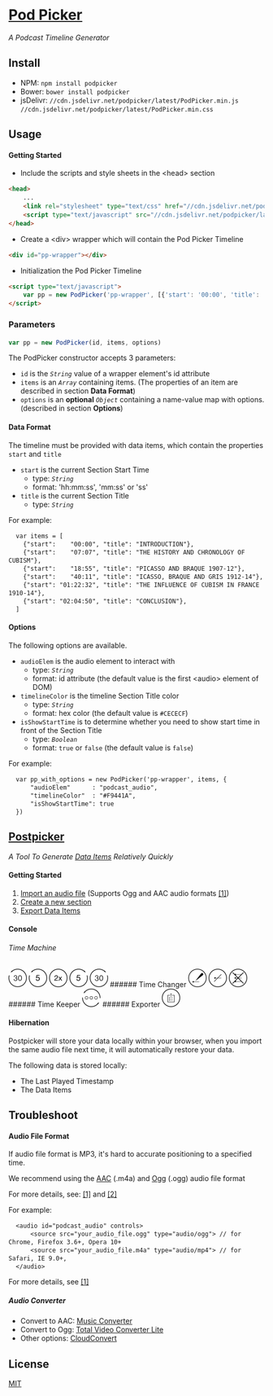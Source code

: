 # [Pod Picker](https://robermac.github.io/PodPicker)

*A Podcast Timeline Generator*

## Install
  - NPM: `npm install podpicker`
  - Bower: `bower install podpicker`
  - jsDelivr: `//cdn.jsdelivr.net/podpicker/latest/PodPicker.min.js` `//cdn.jsdelivr.net/podpicker/latest/PodPicker.min.css`

## Usage
#### Getting Started
- Include the scripts and style sheets in the \<head\> section
```html
<head>
    ...
    <link rel="stylesheet" type="text/css" href="//cdn.jsdelivr.net/podpicker/latest/PodPicker.min.css">
    <script type="text/javascript" src="//cdn.jsdelivr.net/podpicker/latest/PodPicker.min.js"></script>
</head>
```

- Create a \<div\> wrapper which will contain the Pod Picker Timeline
```html
<div id="pp-wrapper"></div>
```

- Initialization the Pod Picker Timeline
```html
<script type="text/javascript">
    var pp = new PodPicker('pp-wrapper', [{'start': '00:00', 'title': 'INTRODUCTION'}]) // described in the following
</script>
```

### Parameters
```js
var pp = new PodPicker(id, items, options)
```
The PodPicker constructor accepts 3 parameters:
- `id` is the *`String`* value of a wrapper element's id attribute
- `items` is an *`Array`* containing items. (The properties of an item are described in section **Data Format**)
- `options` is an **optional** *`Object`* containing a name-value map with options. (described in section **Options**)

#### Data Format
The timeline must be provided with data items, which contain the properties `start` and `title`
  - `start` is the current Section Start Time
    - type: *`String`*
    - format: 'hh:mm:ss', 'mm:ss' or 'ss'
  - `title` is the current Section Title
    - type: *`String`*

For example:
```
  var items = [
    {"start":    "00:00", "title": "INTRODUCTION"},
    {"start":    "07:07", "title": "THE HISTORY AND CHRONOLOGY OF CUBISM"},
    {"start":    "18:55", "title": "PICASSO AND BRAQUE 1907-12"},
    {"start":    "40:11", "title": "ICASSO, BRAQUE AND GRIS 1912-14"},
    {"start": "01:22:32", "title": "THE INFLUENCE OF CUBISM IN FRANCE 1910-14"},
    {"start": "02:04:50", "title": "CONCLUSION"},
  ]
```

#### Options
The following options are available.
  - `audioElem` is the audio element to interact with
    - type: *`String`*
    - format: id attribute (the default value is the first \<audio\> element of DOM) 
  - `timelineColor` is the timeline Section Title color
    - type: *`String`*
    - format: hex color (the default value is `#CECECF`)
  - `isShowStartTime` is to determine whether you need to show start time in front of the Section Title
    - type: *`Boolean`*
    - format: `true` or `false` (the default value is `false`)

For example:
```
  var pp_with_options = new PodPicker('pp-wrapper', items, {
      "audioElem"      : "podcast_audio",
      "timelineColor"  : "#F9441A",
      "isShowStartTime": true
  })
```

## [Postpicker](https://robermac.github.io/PodPicker/#!/postpicker)
*A Tool To Generate [Data Items](https://github.com/RoberMac/PodPicker#data-format) Relatively Quickly*
#### Getting Started
1. [Import an audio file](https://raw.githubusercontent.com/RoberMac/PodPicker/gh-pages/img/postpicker/step-1.gif) (Supports Ogg and AAC audio formats [\[1\]](https://github.com/RoberMac/PodPicker#troubleshoot))
2. [Create a new section](https://raw.githubusercontent.com/RoberMac/PodPicker/gh-pages/img/postpicker/step-2.gif)
3. [Export Data Items](https://raw.githubusercontent.com/RoberMac/PodPicker/gh-pages/img/postpicker/step-3.gif)

#### Console
###### Time Machine 
<img width="36px" src="https://raw.githubusercontent.com/RoberMac/PodPicker/gh-pages/img/postpicker/30s-Skip-Back.png" />
<img width="36px" src="https://raw.githubusercontent.com/RoberMac/PodPicker/gh-pages/img/postpicker/5s-Skip-Back.png" />
<img width="36px" src="https://raw.githubusercontent.com/RoberMac/PodPicker/gh-pages/img/postpicker/Rate-2x.png" />
<img width="36px" src="https://raw.githubusercontent.com/RoberMac/PodPicker/gh-pages/img/postpicker/5s-Skip-Forward.png" />
<img width="36px" src="https://raw.githubusercontent.com/RoberMac/PodPicker/gh-pages/img/postpicker/30s-Skip-Forward.png" />
###### Time Changer
<img width="36px" src="https://raw.githubusercontent.com/RoberMac/PodPicker/gh-pages/img/postpicker/Edit-Items.png" />
<img width="36px" src="https://raw.githubusercontent.com/RoberMac/PodPicker/gh-pages/img/postpicker/Delete-Item.png" />
<img width="36px" src="https://raw.githubusercontent.com/RoberMac/PodPicker/gh-pages/img/postpicker/Clear-Section-Items.png" />
###### Time Keeper
<img width="36px" src="https://raw.githubusercontent.com/RoberMac/PodPicker/gh-pages/img/postpicker/Refresh.png" />
###### Exporter
<img width="36px" src="https://raw.githubusercontent.com/RoberMac/PodPicker/gh-pages/img/postpicker/Export.png" />


#### Hibernation
Postpicker will store your data locally within your browser, when you import the same audio file next time, it will automatically restore your data.

The following data is stored locally:
- The Last Played Timestamp
- The Data Items

## Troubleshoot
#### Audio File Format
If audio file format is MP3, it's hard to accurate positioning to a specified time.

We recommend using the [AAC](https://www.wikiwand.com/en/Advanced_Audio_Coding) (.m4a) and [Ogg](https://www.wikiwand.com/en/Ogg) (.ogg) audio file format

For more details, see: [\[1\]](http://forums.codescript.in/javascript/html5-audio-currenttime-attribute-inaccurate-27606.html) and [\[2\]](https://jsfiddle.net/yp3o8cyw/2/)

For example:
```
  <audio id="podcast_audio" controls>
      <source src="your_audio_file.ogg" type="audio/ogg"> // for Chrome, Firefox 3.6+, Opera 10+
      <source src="your_audio_file.m4a" type="audio/mp4"> // for Safari, IE 9.0+, 
  </audio>
```
For more details, see [\[1\]](https://developer.mozilla.org/en-US/docs/Web/HTML/Supported_media_formats#Browser_compatibility)

##### Audio Converter
  - Convert to AAC: [Music Converter](https://itunes.apple.com/cn/app/music-converter/id468990728?l=en&mt=12)
  - Convert to Ogg: [Total Video Converter Lite](https://itunes.apple.com/cn/app/total-video-converter-lite/id520374433?l=en&mt=12)
  - Other options: [CloudConvert](https://cloudconvert.com)

## License
[MIT](https://github.com/RoberMac/PodPicker/blob/master/LICENSE)